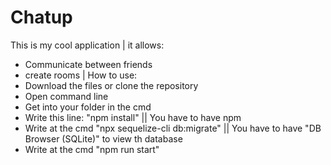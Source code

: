 # Chatup
This is my cool application
\| it allows:
* Communicate between friends
* create rooms
\| How to use:
* Download the files or clone the repository
* Open command line
* Get into your folder in the cmd
* Write this line: "npm install" || You have to have npm
* Write at the cmd "npx sequelize-cli db:migrate" || You have to have  "DB Browser (SQLite)" to view th database
* Write at the cmd "npm run start"